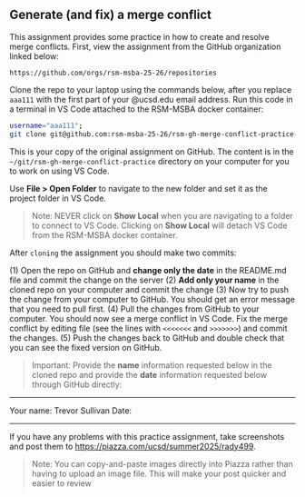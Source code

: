 ## Generate (and fix) a merge conflict

This assignment provides some practice in how to create and resolve merge conflicts. First, view the assignment from the GitHub organization linked below:

`https://github.com/orgs/rsm-msba-25-26/repositories`

Clone the repo to your laptop using the commands below, after you replace `aaa111` with the first part of your @ucsd.edu email address. Run this code in a terminal in VS Code attached to the RSM-MSBA docker container:

```bash
username="aaa111";
git clone git@github.com:rsm-msba-25-26/rsm-gh-merge-conflict-practice-rsm-$username ~/git/rsm-gh-merge-conflict-practice;
```

This is your copy of the original assignment on GitHub. The content is in the `~/git/rsm-gh-merge-conflict-practice` directory on your computer for you to work on using VS Code.

Use **File > Open Folder** to navigate to the new folder and set it as the project folder in VS Code.

> Note: NEVER click on **Show Local** when you are navigating to a folder to connect to VS Code. Clicking on **Show Local** will detach VS Code from the RSM-MSBA docker container.

After `cloning` the assignment you should make two commits:

(1) Open the repo on GitHub and **change only the date** in the README.md file and commit the change on the server
(2) **Add only your name** in the cloned repo on your computer and commit the change
(3) Now try to push the change from your computer to GitHub. You should get an error message that you need to pull first.
(4) Pull the changes from GitHub to your computer. You should now see a merge conflict in VS Code. Fix the merge conflict by editing file (see the lines with `<<<<<<<` and `>>>>>>>`) and commit the changes.
(5) Push the changes back to GitHub and double check that you can see the fixed version on GitHub.

> Important: Provide the **name** information requested below in the cloned repo and provide the **date** information requested below through GitHub directly:

---

Your name: Trevor Sullivan Date: <insert-the-date-here>

---

If you have any problems with this practice assignment, take screenshots and post them to <https://piazza.com/ucsd/summer2025/rady499>.

> Note: You can copy-and-paste images directly into Piazza rather than having to upload an image file. This will make your post quicker and easier to review

